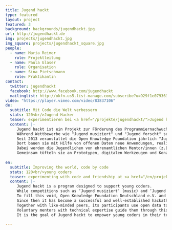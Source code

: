 ```yaml
---
title: Jugend hackt
type: featured
layout: project
featured: 3
background: backgrounds/jugendhackt.jpg
url: http://jugendhackt.de
img: projects/jugendhackt.jpg
img_square: projects/jugendhackt_square.jpg
people:
  - name: Maria Reimer
    role: Projektleitung
  - name: Paula Glaser
    role: Organisation
  - name: Sina Pietschmann
    role: Praktikantin
contact:
  twitter: jugendhackt
  facebook: http://www.facebook.com/jugendhackt
  mailinglist: http://okfn.us5.list-manage.com/subscribe?u=929f1e07936386d34833e20d1&id=47735af82e
video: "https://player.vimeo.com/video/83837106"
de:
  subtitle: Mit Code die Welt verbessern
  stats: 120<br/>Jugend-Hacker
  teaser: experimentieren bei <a href="/projekte/jugendhackt/">Jugend hackt</a> mit Code und Freundschaft.
  content: |-
     Jugend hackt ist ein Projekt zur Förderung des Programmiernachwuchses. 
     Während Wettbewerbe wie "Jugend musiziert" und "Jugend forscht" seit Jahrzehnten etabliert sind, finden junge Talente aus dem Bereich der Softwareentwicklung keinen Platz in den staatlichen geförderten Initiativen. 
     Seit 2013 veranstaltet die Open Knowledge Foundation jährlich "Jugend hackt", einen inzwischen erfolgreich etablierten Hackathon für Jugendliche aus ganz Deutschland. 
     Dort bauen sie mit Hilfe von offenen Daten neue Anwendungen, realisieren Hardwareprojekte und können ihre technischen Fähigkeiten unter Gleichgesinnten ausleben. 
     Dabei werden die Jugendlichen von ehrenamtlichen Mentor/innen (z.B. erfahrenen Softwareentwickler/innen und Wissenschaftler/innen) begleitet. 
     Gemeinsam tüfteln sie an Prototypen, digitalen Werkzeugen und Konzepten für ihre Vision einer besseren Gesellschaft.
     
en:
  subtitle: Improving the world, code by code
  stats: 120<br/>young coders
  teaser: experimenting with code and friendship at <a href="/en/projekte/jugendhackt/">Jugend hackt</a>.
  content: |- 
     Jugend hackt is a program designed to support young coders. 
     While competitions such as ‘Jugend musiziert’ (music) and ‘Jugend forscht’ (science) have been established in Germany for decades, there are very few opportunities for young talents in the area of software development. 
     To fill this void, Open Knowledge Foundation Deutschland e.V. and the project "mediale pfade" started to organize Jugend hackt in 2013. 
     Since then it has become a successful and well-established hackathon for young coders from all over Germany. “Improving the world, code by code” – that is the slogan of Jugend hackt. 
     Together with like-minded peers, its participants use open data to work on prototypes, digital tools, and concepts in order to contribute to their vision of a better society. 
     Voluntary mentors with technical expertise guide them through this process. 
     It is the goal of Jugend hackt to empower young coders in their technical skills and to show them the creative and political opportunities for applying these skills. 
     
---
```


